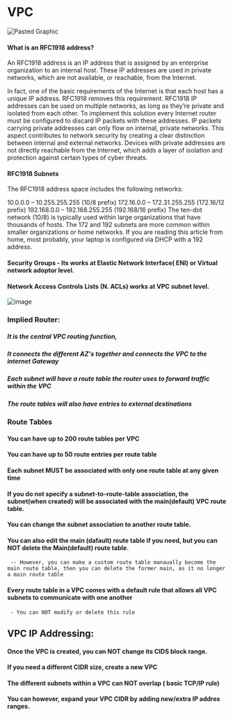 # VPC

![Pasted Graphic](https://github.com/parrao/javecode/assets/13145569/8327775d-0de1-47ea-9727-3258b84e728f)

#### What is an RFC1918 address?
An RFC1918 address is an IP address that is assigned by an enterprise organization to an internal host. These IP addresses are used in private networks, which are not available, or reachable, from the Internet.

In fact, one of the basic requirements of the Internet is that each host has a unique IP address. RFC1918 removes this requirement. RFC1918 IP addresses can be used on multiple networks, as long as they’re private and isolated from each other. To implement this solution every Internet router must be configured to discard IP packets with these addresses. IP packets carrying private addresses can only flow on internal, private networks. This aspect contributes to network security by creating a clear distinction between internal and external networks. Devices with private addresses are not directly reachable from the Internet, which adds a layer of isolation and protection against certain types of cyber threats.

#### RFC1918 Subnets
The RFC1918 address space includes the following networks:

10.0.0.0 – 10.255.255.255  (10/8 prefix)
172.16.0.0 – 172.31.255.255  (172.16/12 prefix)
192.168.0.0 – 192.168.255.255 (192.168/16 prefix)
The ten-dot network (10/8) is typically used within large organizations that have thousands of hosts. The 172 and 192 subnets are more common within smaller organizations or home networks. If you are reading this article from home, most probably, your laptop is configured via DHCP with a 192 address. 

#### Security Groups - Its works at Elastic Network Interface( ENI) or Virtual network adoptor level. 
#### Network Access Controls Lists (N. ACLs) works at VPC subnet level.

![image](https://github.com/parrao/javecode/assets/13145569/fb783e3e-4369-4b6c-ac4b-a47bca31c6b5)

 ### Implied Router:
 ##### It is the central VPC routing function,
 ##### It connects the different AZ's together and connects the VPC to the internet Gateway
 ##### Each subnet will have a route table the router uses to forward traffic within the VPC
 ##### The route tables will also have entries to external destinations

 ### Route Tables
 #### You can have up to 200 route tables per VPC
 #### You can have up to 50 route entries per route table
 #### Each subnet MUST be associated with only one route table at any given time
 #### If you do not specify a subnet-to-route-table association, the subnet(when created) will be associated with the main(default) VPC route table.
 ####  You can change the subnet association to another route table.
 #### You can also edit the main (dafault) route table if you need, but you can NOT delete the Main(default) route table.
     -- However, you can make a custom route table manaually become the main route table, then you can delete the former main, as it no longer a main route table

 #### Every route table in a VPC comes with a default rule that allows all VPC subnets to communicate with one another
     
     - You can NOT modify or delete this rule

 ## VPC IP Addressing:
 #### Once the VPC is created, you can NOT change its CIDS block range.
 #### If you need a different CIDR size, create a new VPC
 #### The different subnets within a VPC can NOT overlap ( basic TCP/IP rule)
 #### You can however, expand your VPC CIDR by adding new/extra IP addres ranges.
 
 
